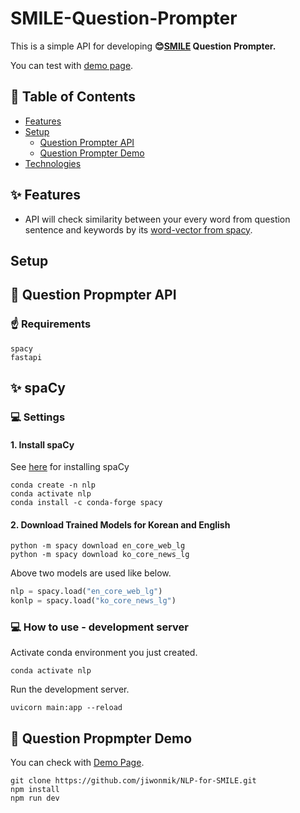 # SMILE-Question-Prompter

This is a simple API for developing **😊[SMILE](https://portal.smile-pi.org/) Question Prompter.**

You can test with [demo page](https://nlp-for-smile.vercel.app/).

## 📑 Table of Contents

- [Features](#features)
- [Setup](#setup)
  - [Question Prompter API](#🔴-question-propmpter-api)
  - [Question Prompter Demo](#🌟-question-propmpter-demo)
- [Technologies](#technologies)

## ✨ Features

- API will check similarity between your every word from question sentence and keywords by its [word-vector from spacy](https://spacy.io/api/lexeme#similarity).

## Setup

## 🔴 Question Propmpter API

### ☝️ Requirements

```
spacy
fastapi
```

## ✨ spaCy

### 💻 Settings

#### 1. Install spaCy

See [here](https://spacy.io/usage) for installing spaCy

```shell
conda create -n nlp
conda activate nlp
conda install -c conda-forge spacy
```

#### 2. Download Trained Models for **Korean** and **English**

```shell
python -m spacy download en_core_web_lg
python -m spacy download ko_core_news_lg
```

Above two models are used like below.

```python
nlp = spacy.load("en_core_web_lg")
konlp = spacy.load("ko_core_news_lg")
```

### 💻 How to use - development server

Activate conda environment you just created.

```shell
conda activate nlp
```

Run the development server.

```shell
uvicorn main:app --reload
```

## 🌟 Question Propmpter Demo

You can check with [Demo Page](https://nlp-for-smile.vercel.app/).

```shell
git clone https://github.com/jiwonmik/NLP-for-SMILE.git
npm install
npm run dev
```
